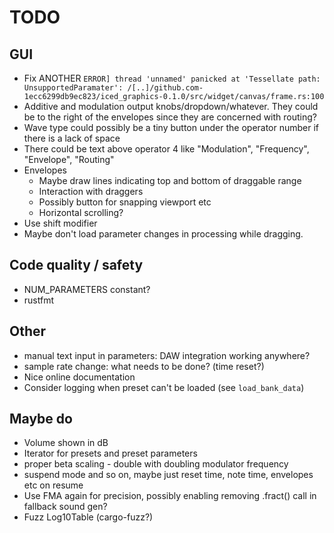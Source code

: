 # TODO

## GUI

* Fix ANOTHER `ERROR] thread 'unnamed' panicked at 'Tessellate path: UnsupportedParamater': /[..]/github.com-1ecc6299db9ec823/iced_graphics-0.1.0/src/widget/canvas/frame.rs:100`
* Additive and modulation output knobs/dropdown/whatever. They could be to the
  right of the envelopes since they are concerned with routing?
* Wave type could possibly be a tiny button under the operator number if
  there is a lack of space
* There could be text above operator 4 like "Modulation", "Frequency", "Envelope", "Routing"
* Envelopes
  * Maybe draw lines indicating top and bottom of draggable range
  * Interaction with draggers
  * Possibly button for snapping viewport etc
  * Horizontal scrolling?
* Use shift modifier
* Maybe don't load parameter changes in processing while dragging.

## Code quality / safety

* NUM_PARAMETERS constant?
* rustfmt

## Other

* manual text input in parameters: DAW integration working anywhere?
* sample rate change: what needs to be done? (time reset?)
* Nice online documentation
* Consider logging when preset can't be loaded (see `load_bank_data`)

## Maybe do

* Volume shown in dB
* Iterator for presets and preset parameters
* proper beta scaling - double with doubling modulator frequency
* suspend mode and so on, maybe just reset time, note time, envelopes etc on resume
* Use FMA again for precision, possibly enabling removing .fract() call
  in fallback sound gen?
* Fuzz Log10Table (cargo-fuzz?)
